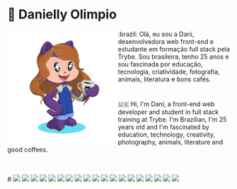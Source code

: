 # :purple_heart:  Danielly Olimpio

<img src="./octoCat/octocat_dani.png" width="250px" align="left"/>
:brazil: Olá, eu sou a Dani, desenvolvedora web front-end e estudante em formação full stack pela Trybe.
Sou brasileira, tenho 25 anos e sou fascinada por educação, tecnologia, criatividade, fotografia, animais, literatura e bons cafés. 

#
:us: Hi, I'm Dani, a front-end web developer and student in full stack training at Trybe.
I'm Brazilian, I'm 25 years old and I'm fascinated by education, technology, creativity, photography, animals, literature and good coffees.
<br/>
<br/>
<br/>
<div>
#
<img src="https://cdn.jsdelivr.net/gh/devicons/devicon/icons/html5/html5-original-wordmark.svg" heigth=30px width=30px /> 
<img src="https://cdn.jsdelivr.net/gh/devicons/devicon/icons/bash/bash-original.svg" heigth=30px width=30px />
<img src="https://cdn.jsdelivr.net/gh/devicons/devicon/icons/canva/canva-original.svg" heigth=30px width=30px />
<img src="https://cdn.jsdelivr.net/gh/devicons/devicon/icons/docker/docker-original-wordmark.svg" heigth=30px width=30px />
<img src="https://cdn.jsdelivr.net/gh/devicons/devicon/icons/figma/figma-original.svg" heigth=30px width=30px />
<img src="https://cdn.jsdelivr.net/gh/devicons/devicon/icons/git/git-original.svg" heigth=30px width=30px />
<img src="https://cdn.jsdelivr.net/gh/devicons/devicon/icons/heroku/heroku-original.svg" heigth=30px width=30px />
<img src="https://cdn.jsdelivr.net/gh/devicons/devicon/icons/javascript/javascript-plain.svg" heigth=30px width=30px />
<img src="https://cdn.jsdelivr.net/gh/devicons/devicon/icons/jest/jest-plain.svg" heigth=30px width=30px />
<img src="https://cdn.jsdelivr.net/gh/devicons/devicon/icons/linux/linux-original.svg" heigth=30px width=30px />
<img src="https://cdn.jsdelivr.net/gh/devicons/devicon/icons/mysql/mysql-original.svg" heigth=30px width=30px />
<img src="https://cdn.jsdelivr.net/gh/devicons/devicon/icons/nodejs/nodejs-original.svg" heigth=30px width=30px />
<img src="https://cdn.jsdelivr.net/gh/devicons/devicon/icons/npm/npm-original-wordmark.svg" heigth=30px width=30px />
<img src="https://cdn.jsdelivr.net/gh/devicons/devicon/icons/react/react-original.svg" heigth=30px width=30px />
<img src="https://cdn.jsdelivr.net/gh/devicons/devicon/icons/redux/redux-original.svg" heigth=30px width=30px />
<img src="https://cdn.jsdelivr.net/gh/devicons/devicon/icons/sass/sass-original.svg" heigth=30px width=30px />
<img src="https://cdn.jsdelivr.net/gh/devicons/devicon/icons/sequelize/sequelize-original.svg" heigth=30px width=30px />
<img src="https://cdn.jsdelivr.net/gh/devicons/devicon/icons/typescript/typescript-original.svg" heigth=30px width=30px />
<img src="https://cdn.jsdelivr.net/gh/devicons/devicon/icons/visualstudio/visualstudio-plain.svg" heigth=30px width=30px />
</div>
          
          
